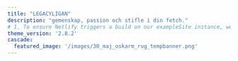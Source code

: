 ```yaml
---
title: "LEGACYLIGAN"
description: "gemenskap, passion och stifle i din fetch."
# 1. To ensure Netlify triggers a build on our exampleSite instance, we need to change a file in the exampleSite directory.
theme_version: '2.8.2'
cascade:
  featured_image: '/images/30_maj_oskarm_rug_tempbanner.png'
---
```

